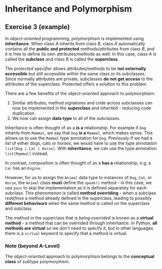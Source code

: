 # Inheritance and Polymorphism

## Exercise 3 (example)

In *object-oriented programming*, polymorphism is implemented using **inheritance**. When class $A$ inherits from class $B$, class $A$ automatically contains all the **public and protected** methods/attributes from class $B$, and it is free to define its own attributes/methods as well. In this case, class $A$ is called the **subclass** and class $B$ is called the **superclass**.

The *protected specifier* allows attributes/methods to be **not externally accessible** but still accessible within the same class or its subclasses. Since normally attributes are private, subclasses **do not get access** to the attributes of the superclass. Protected offers a solution to this problem.

There are a few benefits of the *object-oriented* approach to polymorphism:

1. Similar attributes, method signatures and code across subclasses can now be implemented in the **superclass** and inherited - reducing code duplication.
2. We now can assign **data type** to all of the subclasses.

Inheritance is often thought of as a **is a** relationship. For example if `Dog` inherits from `Mammal`, we say that `Dog` **is a** `Mammal`, which makes sense. This allows us to use the `Mammal` type annotation for `Dog`. Previously if we had a *list* of either dogs, cats or horses, we would have to use the type annotation `list[Dog | Cat | Horse]`. With **inheritance**, we can use the type annotation `list[Mammal]` instead. 

In contrast, composition is often thought of as a **has a** relationship, e.g. a `Car` has an `Engine`.

However, for us to assign the `Animal` data type to instances of `Dog`, `Cat`, or `Horse`, the `Animal` class **must** define the `speak()` method - in this case, we use `pass` to skip the implementation as it is defined separately for each subclass. This phenomenon is called **method overriding** - when a subclass *redefines* a method already defined in the superclass, leading to possibly **different behaviours** when the same method is called on the superclass and subclass.

The method in the superclass that is *being overrided* is known as a **virtual method** - a method that can be overrided through inheritance. In Python, **all methods are virtual** so we don't need to specify it, but in other languages there is a `virtual` keyword to specify that a method is virtual.

### Note (beyond A-Level)

The *object-oriented* approach to polymorphism belongs to the **conceptual class** of *subtype polymorphism*.
